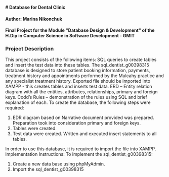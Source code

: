 **# Database for Dental Clinic**

#### Author: Marina Nikonchuk

#### Final Project for the Module "Database Design & Development" of the H.Dip in Computer Science in Software Development - GMIT

### Project Description

This project consists of the following items:
SQL queries to create tables and insert the test data into these tables.
The sql_dentist_g00398315 database is designed to store patient booking information, payments, treatment history and appointments performed by the Mulcahy practice and any specialist 
treatment history.
Exported file should be imported into XAMPP - this creates tables and inserts test data.
ERD – Entity relation diagram with all the entities, attributes, relationships, primary and foreign keys.
Codd’s Rules – demonstration of the rules using SQL and brief explanation of each. 
To create the database, the following steps were required:
1. EDR diagram based on Narrative document provided was prepared. Preparation took into consideration primary and foreign keys. 
2. Tables were created. 
3. Test data were created. Written and executed insert statements to all tables.


In order to use this database, it is required to import the file into XAMPP. 
Implementation Instructions:
To implement the sql_dentist_g00398315:
1. Create a new data base using phpMyAdmin.
2. Import the sql_dentist_g00398315
